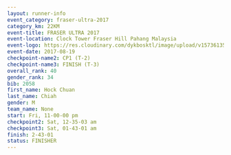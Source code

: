 ```yaml
---
layout: runner-info 
event_category: fraser-ultra-2017 
category_km: 22KM 
event-title: FRASER ULTRA 2017 
event-location: Clock Tower Fraser Hill Pahang Malaysia 
event-logo: https://res.cloudinary.com/dykbosktl/image/upload/v1573613535/Logo/logo_mfst7w.jpg 
event-date: 2017-08-19 
checkpoint-name2: CP1 (T-2) 
checkpoint-name3: FINISH (T-3) 
overall_rank: 40
gender_rank: 34
bib: 2058
first_name: Hock Chuan
last_name: Chiah
gender: M
team_name: None
start: Fri, 11-00-00 pm
checkpoint2: Sat, 12-35-03 am
checkpoint3: Sat, 01-43-01 am
finish: 2-43-01
status: FINISHER
---
```

